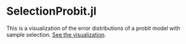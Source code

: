 # SelectionProbit.jl

This is a visualization of the error distributions of a probit model with sample selection. [See the visualization](https://projects.indicatrix.org/SelectionProbit.jl).